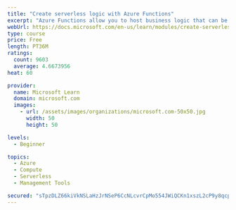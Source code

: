 ```yaml
---
title: "Create serverless logic with Azure Functions"
excerpt: "Azure Functions allow you to host business logic that can be executed without managing or provisioning server infrastructure"
webUrl: https://docs.microsoft.com/en-us/learn/modules/create-serverless-logic-with-azure-functions/
type: course
price: Free
length: PT36M
ratings:
  count: 9603
  average: 4.6673956
heat: 60

provider:
  name: Microsoft Learn
  domain: microsoft.com
  images:
    - url: /assets/images/organizations/microsoft.com-50x50.jpg
      width: 50
      height: 50

levels:
  - Beginner

topics:
  - Azure
  - Compute
  - Serverless
  - Management Tools

secured: "sTpzDLZ66kiVkNSLaHzJrNSeP6CcNLcvrCpMo554JWiQCKn1xszL2cP9y8qcpePaBHqFCdRg2UB7Zlto5++PoRb2Tgcb5ZRUVy2/cL7p6LX+JZyTf2fo3TXX5m0w3WCquD5tMHti4m+JfGp/Xx2gk8Fl61qrH1SxuOR+tJ4kULTAsv6UJrww1HjCr7Sp877LNOiIKK327pJcpFsZ4KV2snDF8wRoBK0iISoXPZZe39PRXUvhmrZIWxIfaZFBM9h/8R+WMwNkSyv42SqLpgH+nRkWfbNbiErikyZitCX0feHisqTen3s1wOze+haifi86VdzKjT83M3LJncF1N3I8x3LIItEEX4+IqzAiyaj2uuYx/ysqs5sKBvHlO4X1lX1HOsQP9bt82HdNCENSTIYw8DOrVsn6qTZo0VkiFOZB5ME=;gTykfbtOmh3/loI0vHvIeA=="
---
```


